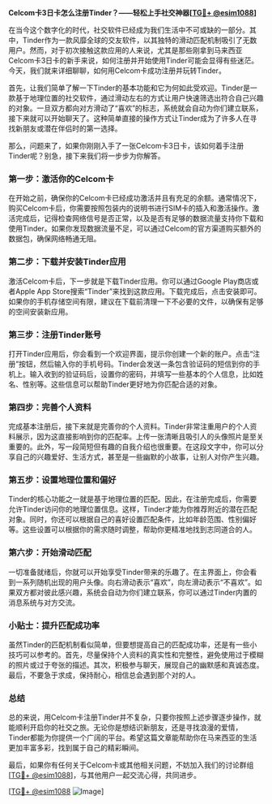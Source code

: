 **Celcom卡3日卡怎么注册Tinder？——轻松上手社交神器[[TG💪+ @esim1088](https://t.me/s/esim1088)]**

在当今这个数字化的时代，社交软件已经成为我们生活中不可或缺的一部分。其中，Tinder作为一款风靡全球的交友软件，以其独特的滑动匹配机制吸引了无数用户。然而，对于初次接触这款应用的人来说，尤其是那些刚拿到马来西亚Celcom卡3日卡的新手来说，如何注册并开始使用Tinder可能会显得有些迷茫。今天，我们就来详细聊聊，如何用Celcom卡成功注册并玩转Tinder。

首先，让我们简单了解一下Tinder的基本功能和它为何如此受欢迎。Tinder是一款基于地理位置的社交软件，通过滑动左右的方式让用户快速筛选出符合自己兴趣的对象。一旦双方都向对方滑动了“喜欢”的标志，系统就会自动为你们建立联系，接下来就可以开始聊天了。这种简单直接的操作方式让Tinder成为了许多人在寻找新朋友或潜在伴侣时的第一选择。

那么，问题来了，如果你刚刚入手了一张Celcom卡3日卡，该如何着手注册Tinder呢？别急，接下来我们将一步步为你解答。

### 第一步：激活你的Celcom卡

在开始之前，确保你的Celcom卡已经成功激活并且有充足的余额。通常情况下，购买Celcom卡后，你需要按照包装内的说明书进行SIM卡的插入和激活操作。激活完成后，记得检查网络信号是否正常，以及是否有足够的数据流量支持你下载和使用Tinder。如果你发现数据流量不足，可以通过Celcom的官方渠道购买额外的数据包，确保网络畅通无阻。

### 第二步：下载并安装Tinder应用

激活Celcom卡后，下一步就是下载Tinder应用。你可以通过Google Play商店或者Apple App Store搜索“Tinder”来找到这款应用。下载完成后，点击安装即可。如果你的手机存储空间有限，建议在下载前清理一下不必要的文件，以确保有足够的空间安装新应用。

### 第三步：注册Tinder账号

打开Tinder应用后，你会看到一个欢迎界面，提示你创建一个新的账户。点击“注册”按钮，然后输入你的手机号码。Tinder会发送一条包含验证码的短信到你的手机上。输入收到的验证码后，设置你的密码，并填写一些基本的个人信息，比如姓名、性别等。这些信息可以帮助Tinder更好地为你匹配合适的对象。

### 第四步：完善个人资料

完成基本注册后，接下来就是完善你的个人资料。Tinder非常注重用户的个人资料展示，因为这直接影响到你的匹配率。上传一张清晰且吸引人的头像照片是至关重要的。此外，写一段简短但有趣的自我介绍也很重要。在这段文字中，你可以分享自己的兴趣爱好、生活方式，甚至是一些幽默的小故事，让别人对你产生兴趣。

### 第五步：设置地理位置和偏好

Tinder的核心功能之一就是基于地理位置的匹配。因此，在注册完成后，你需要允许Tinder访问你的地理位置信息。这样，Tinder才能为你推荐附近的潜在匹配对象。同时，你还可以根据自己的喜好设置匹配条件，比如年龄范围、性别偏好等。这些设置可以根据你的需求随时调整，帮助你更精准地找到志同道合的人。

### 第六步：开始滑动匹配

一切准备就绪后，你就可以开始享受Tinder带来的乐趣了。在主界面上，你会看到一系列随机出现的用户头像。向右滑动表示“喜欢”，向左滑动表示“不喜欢”。如果双方都对彼此感兴趣，系统会自动为你们建立联系，你可以通过Tinder内置的消息系统与对方交流。

### 小贴士：提升匹配成功率

虽然Tinder的匹配机制看似简单，但要想提高自己的匹配成功率，还是有一些小技巧可以参考的。首先，尽量保持个人资料的真实性和完整性，避免使用过于模糊的照片或过于夸张的描述。其次，积极参与聊天，展现自己的幽默感和真诚态度。最后，不要急于求成，保持耐心，相信总会遇到那个对的人。

### 总结

总的来说，用Celcom卡注册Tinder并不复杂，只要你按照上述步骤逐步操作，就能顺利开启你的社交之旅。无论你是想结识新朋友，还是寻找浪漫的爱情，Tinder都能为你提供一个广阔的平台。希望这篇文章能帮助你在马来西亚的生活更加丰富多彩，找到属于自己的精彩瞬间。

最后，如果你有任何关于Celcom卡或其他相关问题，不妨加入我们的讨论群组[[TG💪+ @esim1088](https://t.me/s/esim1088)]，与其他用户一起交流心得，共同进步。

[[TG💪+ @esim1088](https://t.me/s/esim1088) ![Image](https://i.postimg.cc/4NQfJmqS/Snipaste-2025-05-13-00-14-12.png)]